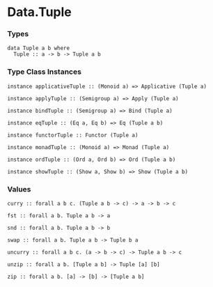 # Data.Tuple

### Types

    data Tuple a b where
      Tuple :: a -> b -> Tuple a b

### Type Class Instances

    instance applicativeTuple :: (Monoid a) => Applicative (Tuple a)

    instance applyTuple :: (Semigroup a) => Apply (Tuple a)

    instance bindTuple :: (Semigroup a) => Bind (Tuple a)

    instance eqTuple :: (Eq a, Eq b) => Eq (Tuple a b)

    instance functorTuple :: Functor (Tuple a)

    instance monadTuple :: (Monoid a) => Monad (Tuple a)

    instance ordTuple :: (Ord a, Ord b) => Ord (Tuple a b)

    instance showTuple :: (Show a, Show b) => Show (Tuple a b)

### Values

    curry :: forall a b c. (Tuple a b -> c) -> a -> b -> c

    fst :: forall a b. Tuple a b -> a

    snd :: forall a b. Tuple a b -> b

    swap :: forall a b. Tuple a b -> Tuple b a

    uncurry :: forall a b c. (a -> b -> c) -> Tuple a b -> c

    unzip :: forall a b. [Tuple a b] -> Tuple [a] [b]

    zip :: forall a b. [a] -> [b] -> [Tuple a b]
